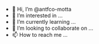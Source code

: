 - 👋 Hi, I’m @antfco-motta
- 👀 I’m interested in ...
- 🌱 I’m currently learning ...
- 💞️ I’m looking to collaborate on ...
- 📫 How to reach me ...

<!---
antfco-motta/antfco-motta is a ✨ special ✨ repository because its `README.md` (this file) appears on your GitHub profile.
You can click the Preview link to take a look at your changes.
--->
